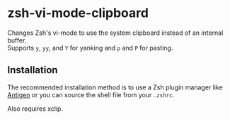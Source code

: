 # zsh-vi-mode-clipboard

Changes Zsh's vi-mode to use the system clipboard instead of an internal buffer.  
Supports `y`, `yy`, and `Y` for yanking and `p` and `P` for pasting.

## Installation

The recommended installation method is to use a Zsh plugin manager like [Antigen](https://github.com/zsh-users/antigen) or you can source the shell file from your `.zshrc`.

Also requires xclip.
